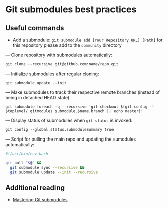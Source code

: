 # Git submodules best practices

## Useful commands

- Add a submodule:
`git submodule add [Your Repository URL] [Path]` for this repository please add to the `community` directory

— Clone repository with submodules automatically:

`git clone --recursive git@github.com:name/repo.git`

— Initialize submodules after regular cloning:

`git submodule update --init`

— Make submodules to track their respective remote branches (instead of being in detached HEAD state):

`git submodule foreach -q --recursive 'git checkout $(git config -f $toplevel/.gitmodules submodule.$name.branch || echo master)'`

— Display status of submodules when `git status` is invoked:

`git config --global status.submoduleSummary true`

— Script for pulling the main repo and updating the sumodules automatically:

```bash
#!/usr/bin/env bash

git pull "$@" &&
  git submodule sync --recursive &&
  git submodule update --init --recursive
```

## Additional reading

- [Mastering Git submodules](https://medium.com/@porteneuve/mastering-git-submodules-34c65e940407)
